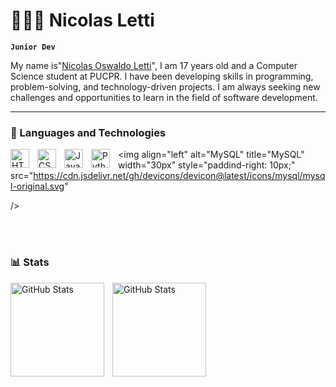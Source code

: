 # 👩🏻‍💻 Nicolas Letti

**`Junior Dev`**

My name is"[Nicolas Oswaldo Letti](https://www.instagram.com/wnletti?igsh=bjFhbzJrNWptc3By)", I am 17 years old and a Computer Science student at PUCPR. I have been developing skills in programming, problem-solving, and technology-driven projects. I am always seeking new challenges and opportunities to learn in the field of software development.

--- 

### 👾 Languages and Technologies
<img 
    align="left" 
    alt="HTML"
    title="HTML" 
    width="30px" 
    style="padding-right: 10px;" 
    src="https://cdn.jsdelivr.net/gh/devicons/devicon@latest/icons/html5/html5-original.svg" 
/>
<img 
    align="left" 
    alt="CSS" 
    title="CSS"
    width="30px" 
    style="padding-right: 10px;" 
    src="https://cdn.jsdelivr.net/gh/devicons/devicon@latest/icons/css3/css3-original.svg" 
/>
<img 
    align="left" 
    alt="JavaScript" 
    title="JavaScript"
    width="30px" 
    style="padding-right: 10px;" 
    src="https://cdn.jsdelivr.net/gh/devicons/devicon@latest/icons/javascript/javascript-original.svg" 
/>
<img 
    align="left" 
    alt="Python" 
    title="Python"
    width="30px" 
    style="padding-right: 10px;" 
    src="https://cdn.jsdelivr.net/gh/devicons/devicon@latest/icons/python/python-original.svg" 
/>
<img
    align="left"
    alt="MySQL"
    title="MySQL"
    width="30px"
    style="paddind-right: 10px;"
    src="https://cdn.jsdelivr.net/gh/devicons/devicon@latest/icons/mysql/mysql-original.svg"
          
    
/>

<br/>
<br/>

### 📊 Stats

<p>
<img
    align="left" 
    alt="GitHub Stats" 
    height="150" 
    style="padding-right: 10px;" 
    src=https://github-readme-stats.vercel.app/api?username=nicolasletti&show_icons=true&theme=dark
/>
<img 
    align="left" 
    alt="GitHub Stats" 
    height="150" 
    src="https://github-readme-stats.vercel.app/api/top-langs/?username=nicolasletti&theme=dark&layout=compact&custom_title=Tecnologias&langs_count=9" 
/>
</p>
